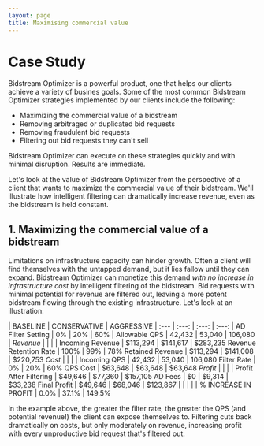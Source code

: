 ```yaml
---
layout: page
title: Maximising commercial value
---
```


# Case Study

Bidstream Optimizer is a powerful product, one that helps our clients achieve a variety of busines goals. Some of the most common Bidstream Optimizer strategies implemented by our clients include the following:

* Maximizing the commercial value of a bidstream
* Removing arbitraged or duplicated bid requests
* Removing fraudulent bid requests
* Filtering out bid requests they can't sell

Bidstream Optimizer can execute on these strategies quickly and with minimal disruption. Results are immediate.

Let's look at the value of Bidstream Optimizer from the perspective of a client that wants to maximize the commercial value of their bidstream. We'll illustrate how intelligent filtering can dramatically increase revenue, even as the bidstream is held constant.

## 1. Maximizing the commercial value of a bidstream

Limitations on infrastructure capacity can hinder growth. Often a client will find themselves with the untapped demand, but it lies fallow until they can expand. Bidstream Optimizer can monetize this demand *with no increase in infrastructure cost* by intelligent filtering of the bidstream. Bid requests with minimal potential for revenue are filtered out, leaving a more potent bidstream flowing through the existing infrastructure. Let's look at an illustration:

 | BASELINE | CONSERVATIVE  | AGGRESSIVE |
:--- | :---: | :---: | :---: |
AD Filter Setting | 0% | 20% | 60% |
Allowable QPS | 42,432 | 53,040 | 106,080 |
*Revenue*
| | | |
Incoming Revenue | $113,294 | $141,617 | $283,235 
Revenue Retention Rate | 100% | 99% | 78% 
Retained Revenue | $113,294 | $141,008 | $220,753 
*Cost*
| | | |
Incoming QPS | 42,432 | 53,040 | 106,080 
Filter Rate | 0% | 20% | 60% 
QPS Cost | $63,648 | $63,648 | $63,648 
*Profit*
| | | |
Profit After Filtering | $49,646 | $77,360 | $157,105 
AD Fees | $0 | $9,314 | $33,238 
Final Profit | $49,646 | $68,046 | $123,867 
 | | | | | 
% INCREASE IN PROFIT | 0.0% | 37.1% | 149.5% 

In the example above, the greater the filter rate, the greater the QPS (and potential revenue!) the client can expose themselves to. Filtering cuts back dramatically on costs, but only moderately on revenue, increasing profit with every unproductive bid request that's filtered out.
